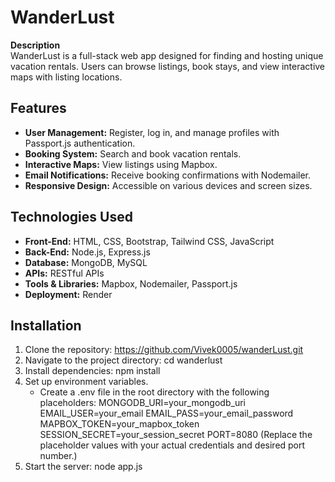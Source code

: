 # WanderLust

**Description**  
WanderLust is a full-stack web app designed for finding and hosting unique vacation rentals. Users can browse listings, book stays, and view interactive maps with listing locations.

## Features

- **User Management:** Register, log in, and manage profiles with Passport.js authentication.
- **Booking System:** Search and book vacation rentals.
- **Interactive Maps:** View listings using Mapbox.
- **Email Notifications:** Receive booking confirmations with Nodemailer.
- **Responsive Design:** Accessible on various devices and screen sizes.

## Technologies Used

- **Front-End:** HTML, CSS, Bootstrap, Tailwind CSS, JavaScript
- **Back-End:** Node.js, Express.js
- **Database:** MongoDB, MySQL
- **APIs:** RESTful APIs
- **Tools & Libraries:** Mapbox, Nodemailer, Passport.js
- **Deployment:** Render

## Installation

1. Clone the repository:
   https://github.com/Vivek0005/wanderLust.git
3. Navigate to the project directory:
   cd wanderlust
4. Install dependencies:
   npm install
5. Set up environment variables.
   - Create a .env file in the root directory with the following placeholders:
  MONGODB_URI=your_mongodb_uri
  EMAIL_USER=your_email
  EMAIL_PASS=your_email_password
  MAPBOX_TOKEN=your_mapbox_token
  SESSION_SECRET=your_session_secret
  PORT=8080
(Replace the placeholder values with your actual credentials and desired port number.)
6. Start the server:
   node app.js


